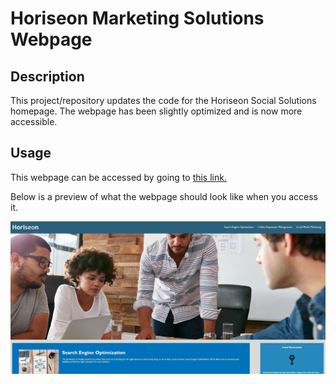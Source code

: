# Horiseon Marketing Solutions Webpage

## Description

This project/repository updates the code for the Horiseon Social Solutions homepage. The webpage has been slightly optimized and is now more accessible.  

## Usage

This webpage can be accessed by going to [this link.](https://timpyjoe.github.io/semantic-html) 

Below is a preview of what the webpage should look like when you access it.

![A preview of what the webpage should look like](assets/images/webpage-screenshot.jpg)

